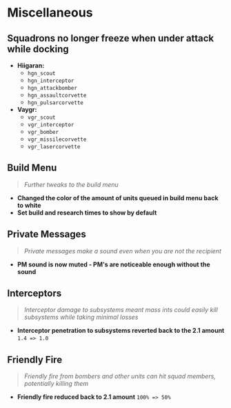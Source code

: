 # Miscellaneous

## Squadrons no longer freeze when under attack while docking
* **Hiigaran:**
  * `hgn_scout`
  * `hgn_interceptor`
  * `hgn_attackbomber`
  * `hgn_assaultcorvette`
  * `hgn_pulsarcorvette`
* **Vaygr:**
  * `vgr_scout`
  * `vgr_interceptor`
  * `vgr_bomber`
  * `vgr_missilecorvette`
  * `vgr_lasercorvette`
  
## Build Menu
> *Further tweaks to the build menu*
* **Changed the color of the amount of units queued in build menu back to white**
* **Set build and research times to show by default**

## Private Messages
> *Private messages make a sound even when you are not the recipient*
* **PM sound is now muted - PM's are noticeable enough without the sound**

## Interceptors
> *Interceptor damage to subsystems meant mass ints could easily kill subsystems while taking minimal losses*
* **Interceptor penetration to subsystems reverted back to the 2.1 amount** `1.4 => 1.0`

## Friendly Fire
> *Friendly fire from bombers and other units can hit squad members, potentially killing them*
* **Friendly fire reduced back to 2.1 amount** `100% => 50%`
